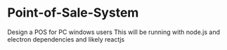 # Point-of-Sale-System
Design a POS for PC windows users
This will be running with node.js and electron dependencies and likely reactjs
